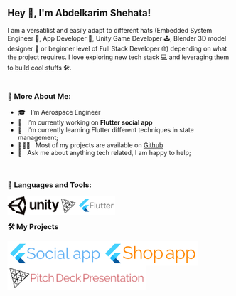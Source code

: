 ## Hey 👋, I'm Abdelkarim Shehata!


I am a versatilist and easily adapt to different hats (Embedded System Engineer 🤖, App Developer 📱, Unity Game Developer 🕹️, Blender 3D model designer 🎨 or beginner level of Full Stack Developer 🌐) depending on what the project requires. I love exploring new tech stack 💻 and leveraging them to build cool stuffs 🛠️. 
<br/>
<br/>

  
### 🧐 More About Me:

- 🎓 &nbsp; I’m Aerospace Engineer 
- 🔭 &nbsp; I’m currently working on **Flutter social app**
- 🌱 &nbsp; I’m currently learning Flutter different techniques in state management; 
- 👨🏻‍💻 &nbsp; Most of my projects are available on [Github](https://github.com/shehata94?tab=repositories)
- 💬 &nbsp; Ask me about anything tech related, I am happy to help;

<br>

### 🔨 Languages and Tools:
<a href="https://unity.com/" target="_blank"> <img alt="Unity_Technologies_logo" src="./projects/Unity_Technologies_logo.svg" height="42px" align="left"> </a> 
<a href="https://threejs.org/" target="_blank"> <img alt="three" src="./projects/three.svg" height="42px" align="left"> </a> 
<a href="https://flutter.dev/" target="_blank"><img alt="flutter" src="./projects/flutter.svg" height="42px" align="left"></a>

<br>



<br>

### 🛠️ My Projects
<a href="https://github.com/shehata94/social_app" target="_blank"> <img alt="socialApp" src="./projects/socialApp.png" height="55" align="left"> </a>
<a href="https://github.com/shehata94/shop_app" target="_blank"> <img alt="shopApp" src="./projects/shopApp.png"  height="55" align="left"> </a>
<a href="https://github.com/shehata94/Pitch-Deck-ThreeJs" target="_blank"> <img alt="pitchDeck" src="./projects/pitchDeckPresentation.png"  height="55" align="left"> </a>
